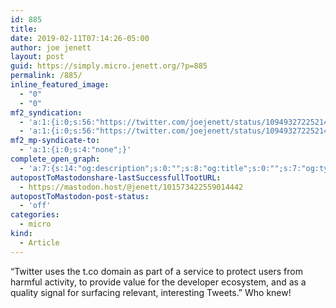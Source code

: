 ```yaml
---
id: 885
title: 
date: 2019-02-11T07:14:26-05:00
author: joe jenett
layout: post
guid: https://simply.micro.jenett.org/?p=885
permalink: /885/
inline_featured_image:
  - "0"
  - "0"
mf2_syndication:
  - 'a:1:{i:0;s:56:"https://twitter.com/joejenett/status/1094932722521440257";}'
  - 'a:1:{i:0;s:56:"https://twitter.com/joejenett/status/1094932722521440257";}'
mf2_mp-syndicate-to:
  - 'a:1:{i:0;s:4:"none";}'
complete_open_graph:
  - 'a:7:{s:14:"og:description";s:0:"";s:8:"og:title";s:0:"";s:7:"og:type";s:0:"";s:12:"twitter:card";s:7:"summary";s:15:"twitter:creator";s:0:"";s:19:"twitter:description";s:0:"";s:8:"og:image";s:0:"";}'
autopostToMastodonshare-lastSuccessfullTootURL:
  - https://mastodon.host/@jenett/101573422559014442
autopostToMastodon-post-status:
  - 'off'
categories:
  - micro
kind:
  - Article
---
```

“Twitter uses the t.co domain as part of a service to protect users from harmful activity, to provide value for the developer ecosystem, and as a quality signal for surfacing relevant, interesting Tweets.” Who knew!